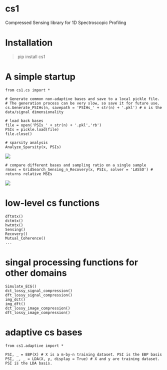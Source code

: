 # cs1

Compressed Sensing library for 1D Spectroscopic Profiling

# Installation

> pip install cs1

# A simple startup
    
    from cs1.cs import *

    # Generate common non-adaptive bases and save to a local pickle file.
    # The generation process can be very slow, so save it for future use.
    cs.Generate_PSIHs(n, savepath = 'PSIHs_' + str(n) + '.pkl') # n is the data/signal dimensionality

    # load back bases
    file = open('PSIs_' + str(n) + '.pkl','rb')
    PSIs = pickle.load(file)
    file.close()

    # sparsity analysis
    Analyze_Sparsity(x, PSIs)

<img src='sparsity_analysis.png'>

    # compare different bases and sampling ratio on a single sample
    rmses = GridSearch_Sensing_n_Recovery(x, PSIs, solver = 'LASSO') # returns relative MSEs

<img src='grid_search.png'>


# low-level cs functions
    
    dftmtx()
    dctmtx()
    hwtmtx()
    Sensing()
    Recovery()
    Mutual_Coherence()
    ...

# singal processing functions for other domains

    Simulate_ECG()
    dct_lossy_signal_compression()
    dft_lossy_signal_compression()
    img_dct()
    img_dft()
    dct_lossy_image_compression()
    dft_lossy_image_compression()


# adaptive cs bases

    from cs1.adaptive import *
    
    PSI, _ = EBP(X) # X is a m-by-n training dataset. PSI is the EBP basis
    PSI, _, _ = LDA(X, y, display = True) # X and y are training dataset. PSI is the LDA basis.

